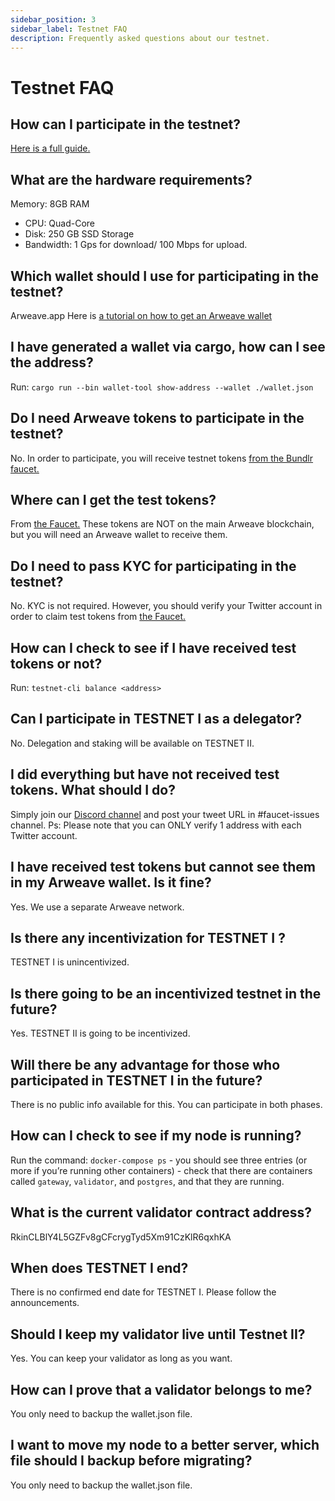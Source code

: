 ```yaml
---
sidebar_position: 3
sidebar_label: Testnet FAQ
description: Frequently asked questions about our testnet.
---
```


# Testnet FAQ

## How can I participate in the testnet?

[Here is a full guide.](/learn/setup-validator-node)

## What are the hardware requirements?

Memory: 8GB RAM

-   CPU: Quad-Core
-   Disk: 250 GB SSD Storage
-   Bandwidth: 1 Gps for download/ 100 Mbps for upload.

## Which wallet should I use for participating in the testnet?

Arweave.app
Here is [a tutorial on how to get an Arweave wallet](/hands-on/tutorials/arweave-wallet)

## I have generated a wallet via cargo, how can I see the address?

Run: `cargo run --bin wallet-tool show-address --wallet ./wallet.json`

## Do I need Arweave tokens to participate in the testnet?

No. In order to participate, you will receive testnet tokens [from the Bundlr faucet.](https://bundlr.network/faucet)

## Where can I get the test tokens?

From [the Faucet.](https://bundlr.network/faucet) These tokens are NOT on the main Arweave blockchain, but you will need an Arweave wallet to receive them.

## Do I need to pass KYC for participating in the testnet?

No. KYC is not required.
However, you should verify your Twitter account in order to claim test tokens
from [the Faucet.](https://bundlr.network/faucet)

## How can I check to see if I have received test tokens or not?

Run: `testnet-cli balance <address>`

## Can I participate in TESTNET I as a delegator?

No. Delegation and staking will be available on TESTNET II.

## I did everything but have not received test tokens. What should I do?

Simply join our [Discord channel](https://discord.gg/bundlr) and post your tweet URL in #faucet-issues channel.
Ps: Please note that you can ONLY verify 1 address with each Twitter account.

## I have received test tokens but cannot see them in my Arweave wallet. Is it fine?

Yes. We use a separate Arweave network.

## Is there any incentivization for TESTNET I ?

TESTNET I is unincentivized.

## Is there going to be an incentivized testnet in the future?

Yes. TESTNET II is going to be incentivized.

## Will there be any advantage for those who participated in TESTNET I in the future?

There is no public info available for this. You can participate in both phases.

## How can I check to see if my node is running?

Run the command: `docker-compose ps` - you should see three entries (or more if you’re running other containers) - check that there are containers called `gateway`, `validator`, and `postgres`, and that they are running.

## What is the current validator contract address?

RkinCLBlY4L5GZFv8gCFcrygTyd5Xm91CzKlR6qxhKA

## When does TESTNET I end?

There is no confirmed end date for TESTNET I. Please follow the announcements.

## Should I keep my validator live until Testnet II?

Yes. You can keep your validator as long as you want.

## How can I prove that a validator belongs to me?

You only need to backup the wallet.json file.

## I want to move my node to a better server, which file should I backup before migrating?

You only need to backup the wallet.json file.
